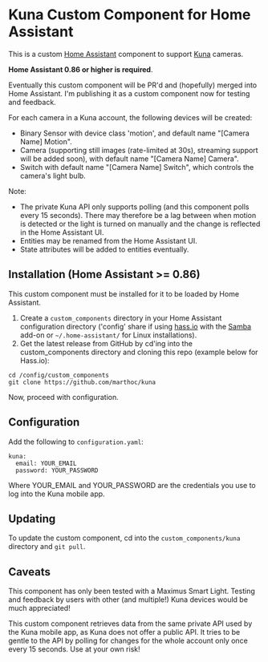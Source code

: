 # Kuna Custom Component for Home Assistant

This is a custom [Home Assistant](https://home-assistant.io/) component to support [Kuna](www.getkuna.com) cameras.

**Home Assistant 0.86 or higher is required**.

Eventually this custom component will be PR'd and (hopefully) merged into Home Assistant. I'm publishing it as a custom component now for testing and feedback.

For each camera in a Kuna account, the following devices will be created:

- Binary Sensor with device class 'motion', and default name "[Camera Name] Motion".
- Camera (supporting still images (rate-limited at 30s), streaming support will be added soon), with default name "[Camera Name] Camera".
- Switch with default name "[Camera Name] Switch", which controls the camera's light bulb.

Note:

- The private Kuna API only supports polling (and this component polls every 15 seconds). There may therefore be a lag between when motion is detected or the light is turned on manually and the change is reflected in the Home Assistant UI.
- Entities may be renamed from the Home Assistant UI.
- State attributes will be added to entities eventually.

## Installation (Home Assistant >= 0.86)
This custom component must be installed for it to be loaded by Home Assistant.

1. Create a `custom_components` directory in your Home Assistant configuration directory ('config' share if using [hass.io](https://home-assistant.io/hassio/) with the [Samba](https://home-assistant.io/addons/samba/) add-on or `~/.home-assistant/` for Linux installations).
1. Get the latest release from GitHub by cd'ing into the custom_components directory and cloning this repo (example below for Hass.io):
```
cd /config/custom_components
git clone https://github.com/marthoc/kuna
```

Now, proceed with configuration.

## Configuration

Add the following to `configuration.yaml`:

```
kuna:
  email: YOUR_EMAIL
  password: YOUR_PASSWORD
```

Where YOUR_EMAIL and YOUR_PASSWORD are the credentials you use to log into the Kuna mobile app.

## Updating

To update the custom component, cd into the `custom_components/kuna` directory and `git pull`.

## Caveats

This component has only been tested with a Maximus Smart Light. Testing and feedback by users with other (and multiple!) Kuna devices would be much appreciated!

This custom component retrieves data from the same private API used by the Kuna mobile app, as Kuna does not offer a public API. It tries to be gentle to the API by polling for changes for the whole account only once every 15 seconds. Use at your own risk!
